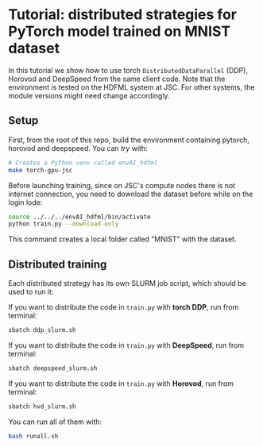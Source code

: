 # Tutorial: distributed strategies for PyTorch model trained on MNIST dataset

In this tutorial we show how to use torch `DistributedDataParallel` (DDP), Horovod and
DeepSpeed from the same client code.
Note that the environment is tested on the HDFML system at JSC. For other systems,
the module versions might need change accordingly.

## Setup

First, from the root of this repo, build the environment containing
pytorch, horovod and deepspeed. You can *try* with:

```bash
# Creates a Python venv called envAI_hdfml
make torch-gpu-jsc
```

Before launching training, since on JSC's compute nodes there is not internet connection,
you need to download the dataset before while on the login lode:

```bash
source ../../../envAI_hdfml/bin/activate
python train.py --download-only
```

This command creates a local folder called "MNIST" with the dataset.

## Distributed training

Each distributed strategy has its own SLURM job script, which
should be used to run it:

If you want to distribute the code in `train.py` with **torch DDP**, run from terminal:
  
```bash
sbatch ddp_slurm.sh
```

If you want to distribute the code in `train.py` with **DeepSpeed**, run from terminal:
  
```bash
sbatch deepspeed_slurm.sh
```

If you want to distribute the code in `train.py` with **Horovod**, run from terminal:
  
```bash
sbatch hvd_slurm.sh
```

You can run all of them with:

```bash
bash runall.sh
```
